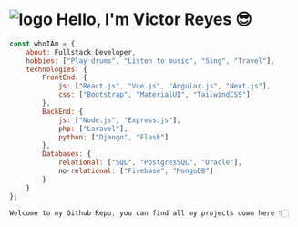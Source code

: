 # ![logo](https://user-images.githubusercontent.com/60959263/220230333-eb5c0d83-e3f4-45ce-97ee-5801553d36eb.png) Hello, I'm Victor Reyes 😎

<!--
**vreyesg26/vreyesg26** is a ✨ _special_ ✨ repository because its `README.md` (this file) appears on your GitHub profile.

Here are some ideas to get you started:

- 🔭 I’m currently working on ...
- 🌱 I’m currently learning ...
- 👯 I’m looking to collaborate on ...
- 🤔 I’m looking for help with ...
- 💬 Ask me about ...
- 📫 How to reach me: ...
- 😄 Pronouns: ...
- ⚡ Fun fact: ...
-->

```javascript Hello
const whoIAm = {
    about: Fullstack Developer,
    hobbies: ["Play drums", "Listen to music", "Sing", "Travel"],
    technologies: {
        FrontEnd: {
            js: ["React.js", "Vue.js", "Angular.js", "Next.js"],
            css: ["Bootstrap", "MaterialUI", "TailwindCSS"]
        },
        BackEnd: {
            js: ["Node.js", "Express.js"],
            php: ["Laravel"],
            python: ["Django", "Flask"]
        },
        Databases: {
            relational: ["SQL", "PostgresSQL", "Oracle"],
            no-relational: ["Firebase", "MongoDB"]
        } 
    }
};
```

```javascript
Welcome to my Github Repo, you can find all my projects down here 👇🏻
```
